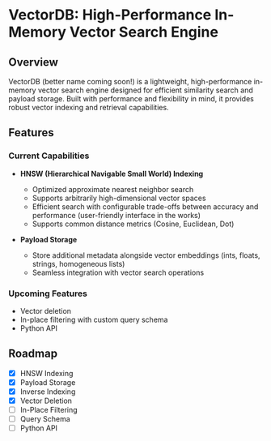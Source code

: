 # VectorDB: High-Performance In-Memory Vector Search Engine

## Overview

VectorDB (better name coming soon!) is a lightweight, high-performance in-memory vector search engine designed for efficient similarity search and payload storage. Built with performance and flexibility in mind, it provides robust vector indexing and retrieval capabilities.

## Features

### Current Capabilities
- **HNSW (Hierarchical Navigable Small World) Indexing**
  - Optimized approximate nearest neighbor search
  - Supports arbitrarily high-dimensional vector spaces
  - Efficient search with configurable trade-offs between accuracy and performance (user-friendly interface in the works)
  - Supports common distance metrics (Cosine, Euclidean, Dot)

- **Payload Storage**
  - Store additional metadata alongside vector embeddings (ints, floats, strings, homogeneous lists)
  - Seamless integration with vector search operations

### Upcoming Features
- Vector deletion
- In-place filtering with custom query schema
- Python API

## Roadmap

- [x] HNSW Indexing
- [x] Payload Storage
- [x] Inverse Indexing
- [x] Vector Deletion
- [ ] In-Place Filtering
- [ ] Query Schema
- [ ] Python API
